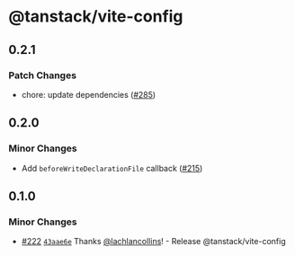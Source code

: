 # @tanstack/vite-config

## 0.2.1

### Patch Changes

- chore: update dependencies ([#285](https://github.com/TanStack/config/pull/285))

## 0.2.0

### Minor Changes

- Add `beforeWriteDeclarationFile` callback ([#215](https://github.com/TanStack/config/pull/215))

## 0.1.0

### Minor Changes

- [#222](https://github.com/TanStack/config/pull/222) [`43aae6e`](https://github.com/TanStack/config/commit/43aae6efe2642634e1ce1867b80b15a8cc829ac6) Thanks [@lachlancollins](https://github.com/lachlancollins)! - Release @tanstack/vite-config
